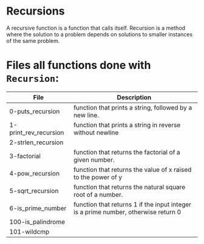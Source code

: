 # Recursions
A recursive function is a function that calls itself.
Recursion is a method where the solution to a problem depends on solutions to smaller instances of the same problem.

# Files all functions done with `Recursion`:
|File|Description|
|-----------|--------------------------------------|
|0-puts_recursion|function that prints a string, followed by a new line.|
|1-print_rev_recursion|function that prints a string in reverse without newline|
|2-strlen_recursion||function that returns the length of a string.
|3-factorial|function that returns the factorial of a given number.|
|4-pow_recursion|function that returns the value of x raised to the power of y|
|5-sqrt_recursion|function that returns the natural square root of a number.|
|6-is_prime_number|function that returns 1 if the input integer is a prime number, otherwise return 0|
|100-is_palindrome||
|101-wildcmp||
